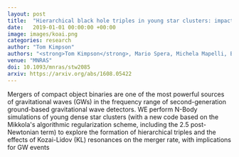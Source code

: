 ```yaml
---
layout: post
title:  "Hierarchical black hole triples in young star clusters: impact of Kozai-Lidov resonance on mergers"
date:   2019-01-01 00:00:00 +00:00
image: images/koai.png
categories: research
author: "Tom Kimpson"
authors: "<strong>Tom Kimpson</strong>, Mario Spera, Michela Mapelli, Brunetto Ziosi"
venue: "MNRAS"
doi: 10.1093/mnras/stw2085
arxiv: https://arxiv.org/abs/1608.05422
---
```


Mergers of compact object binaries are one of the most powerful sources of gravitational waves (GWs) in the frequency range of second-generation ground-based gravitational wave detectors. WE perform N-Body simulations of young dense star clusters (with a new code based on the Mikkola's algorithmic regularization scheme, including the 2.5 post-Newtonian term) to explore the formation of hierarchical triples and the effects of Kozai-Lidov (KL) resonances on the merger rate, with implications for GW events

